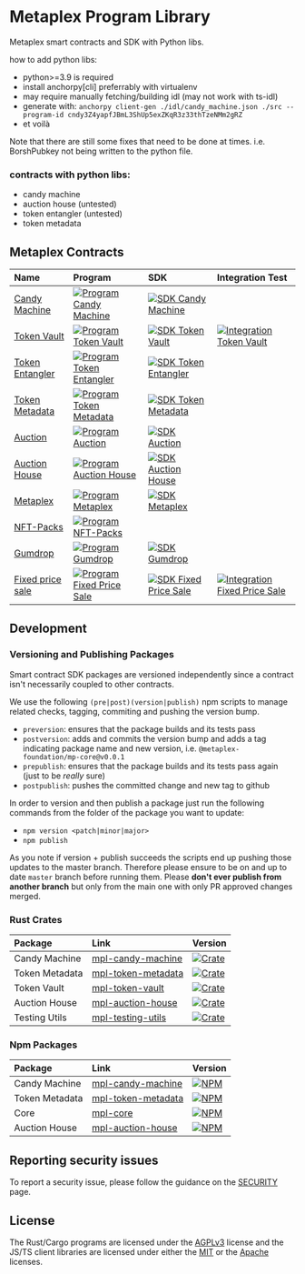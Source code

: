 # Metaplex Program Library 

Metaplex smart contracts and SDK with Python libs.

how to add python libs:
* python>=3.9 is required
* install anchorpy[cli] preferrably with virtualenv
* may require manually fetching/building idl (may not work with ts-idl)
* generate with: ``` anchorpy client-gen ./idl/candy_machine.json ./src --program-id cndy3Z4yapfJBmL3ShUp5exZKqR3z33thTzeNMm2gRZ ```
* et voilà 

Note that there are still some fixes that need to be done at times. i.e. BorshPubkey not being written to the python file.

### contracts with python libs:
* candy machine
* auction house (untested)
* token entangler (untested)
* token metadata

## Metaplex Contracts

| Name                                   | Program                                                                       | SDK                                                                           | Integration Test                                                                   |
| :------------------------------------- | :---------------------------------------------------------------------------- | :---------------------------------------------------------------------------  | :--------------------------------------------------------------------------------- |
| [Candy Machine](./candy-machine)       | [![Program Candy Machine][p-candy-machine-svg]][p-candy-machine-yml]          | [![SDK Candy Machine][sdk-candy-machine-svg]][sdk-candy-machine-yml]          |                                                                                    |
| [Token Vault](./token-vault)           | [![Program Token Vault][p-token-vault-svg]][p-token-vault-yml]                | [![SDK Token Vault][sdk-token-vault-svg]][sdk-token-vault-yml]                | [![Integration Token Vault][i-token-vault-svg]][i-token-vault-yml]                 |
| [Token Entangler](./token-entangler)   | [![Program Token Entangler][p-token-entangler-svg]][p-token-entangler-yml]    | [![SDK Token Entangler][sdk-token-entangler-svg]][sdk-token-entangler-yml]    |                                                                                    |
| [Token Metadata](./token-metadata)     | [![Program Token Metadata][p-token-metadata-svg]][p-token-metadata-yml]       | [![SDK Token Metadata][sdk-token-metadata-svg]][sdk-token-metadata-yml]       |                                                                                    |
| [Auction](./auction)                   | [![Program Auction][p-auction-svg]][p-auction-yml]                            | [![SDK Auction][sdk-auction-svg]][sdk-auction-yml]                            |                                                                                    |
| [Auction House](./auction-house)       | [![Program Auction House][p-auction-house-svg]][p-auction-house-yml]          | [![SDK Auction House][sdk-auction-house-svg]][sdk-auction-house-yml]          |                                                                                    |
| [Metaplex](./metaplex)                 | [![Program Metaplex][p-metaplex-svg]][p-metaplex-yml]                         | [![SDK Metaplex][sdk-metaplex-svg]][sdk-metaplex-yml]                         |                                                                                    |
| [NFT-Packs](./nft-packs)               | [![Program NFT-Packs][p-nft-packs-svg]][p-nft-packs-yml]                      |                                                                               |                                                                                    |
| [Gumdrop](./gumdrop)                   | [![Program Gumdrop][p-gumdrop-svg]][p-gumdrop-yml]                            | [![SDK Gumdrop][sdk-gumdrop-svg]][sdk-gumdrop-yml]                            |                                                                                    |
| [Fixed price sale](./fixed-price-sale) | [![Program Fixed Price Sale][p-fixed-price-sale-svg]][p-fixed-price-sale-yml] | [![SDK Fixed Price Sale][sdk-fixed-price-sale-svg]][sdk-fixed-price-sale-yml] | [![Integration Fixed Price Sale][i-fixed-price-sale-svg]][i-fixed-price-sale-yml]  |


## Development

### Versioning and Publishing Packages

Smart contract SDK packages are versioned independently since a contract isn't necessarily coupled
to other contracts.

We use the following `(pre|post)(version|publish)` npm scripts to manage related checks, tagging,
commiting and pushing the version bump.

- `preversion`: ensures that the package builds and its tests pass
- `postversion`: adds and commits the version bump and adds a tag indicating package name and new
  version, i.e. `@metaplex-foundation/mp-core@v0.0.1`
- `prepublish`: ensures that the package builds and its tests pass again (just to be _really_ sure)
- `postpublish`: pushes the committed change and new tag to github

In order to version and then publish a package just run the following commands from the folder of
the package you want to update:

- `npm version <patch|minor|major>`
- `npm publish`

As you note if version + publish succeeds the scripts end up pushing those updates to the master
branch. Therefore please ensure to be on and up to date `master` branch before running them. Please
**don't ever publish from another branch** but only from the main one with only PR approved changes
merged.

### Rust Crates

| Package          | Link                                            | Version                                                        |
| :--------------- | :---------------------------------------------- | :------------------------------------------------------------- |
| Candy Machine    | [mpl-candy-machine][mpl-candy-machine-crate]    | [![Crate][mpl-candy-machine-img]][mpl-candy-machine-crate]     |
| Token Metadata   | [mpl-token-metadata][mpl-token-metadata-crate]  | [![Crate][mpl-token-metadata-img]][mpl-token-metadata-crate]   |
| Token Vault      | [mpl-token-vault][mpl-token-vault-crate]        | [![Crate][mpl-token-vault-img]][mpl-token-vault-crate]         |
| Auction House    | [mpl-auction-house][mpl-auction-house-crate]    | [![Crate][mpl-auction-house-img]][mpl-auction-house-crate]     |
| Testing Utils    | [mpl-testing-utils][mpl-testing-utils-crate]    | [![Crate][mpl-testing-utils-img]][mpl-testing-utils-crate]     |

### Npm Packages

| Package        | Link                                          | Version                                                    |
| :------------- | :-------------------------------------------- | :--------------------------------------------------------- |
| Candy Machine  | [mpl-candy-machine][mpl-candy-machine-npm]    | [![NPM][mpl-candy-machine-nimg]][mpl-candy-machine-npm]    |
| Token Metadata | [mpl-token-metadata][mpl-token-metadata-npm]  | [![NPM][mpl-token-metadata-nimg]][mpl-token-metadata-npm]  |
| Core           | [mpl-core][mpl-core-npm]                      | [![NPM][mpl-core-nimg]][mpl-core-npm]                      |
| Auction House  | [mpl-auction-house][mpl-auction-house-npm]    | [![NPM][mpl-auction-house-nimg]][mpl-auction-house-npm]    |

## Reporting security issues

To report a security issue, please follow the guidance on the [SECURITY](.github/SECURITY.md) page.

## License

The Rust/Cargo programs are licensed under the [AGPLv3](https://www.gnu.org/licenses/agpl-3.0.txt) license and the JS/TS client libraries are licensed under either the [MIT](https://www.mit.edu/~amini/LICENSE.md) or the [Apache](https://www.apache.org/licenses/LICENSE-2.0.txt) licenses.

<!-- ===================================== -->
<!-- Links for badges and such shown above -->
<!-- Please add any links you add to the   -->
<!-- readme here instead of inlining them  -->
<!-- ===================================== -->

<!-- Program Badges -->
[p-candy-machine-yml]:https://github.com/metaplex/teamplex/actions/workflows/program-candy-machine.yml
[p-candy-machine-svg]:https://github.com/metaplex/metaplex-program-library/actions/workflows/program-candy-machine.yml/badge.svg
[p-token-vault-yml]:https://github.com/metaplex/teamplex/actions/workflows/program-token-vault.yml
[p-token-vault-svg]:https://github.com/metaplex/metaplex-program-library/actions/workflows/program-token-vault.yml/badge.svg
[p-token-entangler-yml]:https://github.com/metaplex/teamplex/actions/workflows/program-token-entangler.yml
[p-token-entangler-svg]:https://github.com/metaplex/metaplex-program-library/actions/workflows/program-token-entangler.yml/badge.svg
[p-token-metadata-yml]:https://github.com/metaplex/teamplex/actions/workflows/program-token-metadata.yml
[p-token-metadata-svg]:https://github.com/metaplex/metaplex-program-library/actions/workflows/program-token-metadata.yml/badge.svg
[p-auction-yml]:https://github.com/metaplex/teamplex/actions/workflows/program-auction.yml
[p-auction-svg]:https://github.com/metaplex/metaplex-program-library/actions/workflows/program-auction.yml/badge.svg
[p-auction-house-yml]:https://github.com/metaplex/teamplex/actions/workflows/program-auction-house.yml
[p-auction-house-svg]:https://github.com/metaplex/metaplex-program-library/actions/workflows/program-auction-house.yml/badge.svg
[p-metaplex-yml]:https://github.com/metaplex/teamplex/actions/workflows/program-metaplex.yml
[p-metaplex-svg]:https://github.com/metaplex/metaplex-program-library/actions/workflows/program-metaplex.yml/badge.svg
[p-nft-packs-yml]:https://github.com/metaplex/metaplex-program-library/actions/workflows/program-nft-packs.yml
[p-nft-packs-svg]:https://github.com/metaplex/metaplex-program-library/actions/workflows/program-nft-packs.yml/badge.svg
[p-gumdrop-yml]:https://github.com/metaplex/teamplex/actions/workflows/program-gumdrop.yml
[p-gumdrop-svg]:https://github.com/metaplex/metaplex-program-library/actions/workflows/program-gumdrop.yml/badge.svg
[p-fixed-price-sale-yml]:https://github.com/metaplex/metaplex-program-library/actions/workflows/program-fixed-price-sale.yml
[p-fixed-price-sale-svg]:https://github.com/metaplex/metaplex-program-library/actions/workflows/program-fixed-price-sale.yml/badge.svg

<!-- SDK Badges  -->
[sdk-candy-machine-yml]:https://github.com/metaplex/metaplex-program-library/actions/workflows/sdk-candy-machine.yml
[sdk-candy-machine-svg]:https://github.com/metaplex/metaplex-program-library/actions/workflows/sdk-candy-machine.yml/badge.svg
[sdk-token-vault-yml]:https://github.com/metaplex/metaplex-program-library/actions/workflows/sdk-token-vault.yml
[sdk-token-vault-svg]:https://github.com/metaplex/metaplex-program-library/actions/workflows/sdk-token-vault.yml/badge.svg
[sdk-token-entangler-yml]:https://github.com/metaplex/metaplex-program-library/actions/workflows/sdk-token-entangler.yml
[sdk-token-entangler-svg]:https://github.com/metaplex/metaplex-program-library/actions/workflows/sdk-token-entangler.yml/badge.svg
[sdk-token-metadata-yml]:https://github.com/metaplex/metaplex-program-library/actions/workflows/sdk-token-metadata.yml
[sdk-token-metadata-svg]:https://github.com/metaplex/metaplex-program-library/actions/workflows/sdk-token-metadata.yml/badge.svg
[sdk-auction-yml]:https://github.com/metaplex/metaplex-program-library/actions/workflows/sdk-auction.yml
[sdk-auction-svg]:https://github.com/metaplex/metaplex-program-library/actions/workflows/sdk-auction.yml/badge.svg
[sdk-auction-house-yml]:https://github.com/metaplex/metaplex-program-library/actions/workflows/sdk-auction-house.yml
[sdk-auction-house-svg]:https://github.com/metaplex/metaplex-program-library/actions/workflows/sdk-auction-house.yml/badge.svg
[sdk-metaplex-yml]:https://github.com/metaplex/metaplex-program-library/actions/workflows/sdk-metaplex.yml
[sdk-metaplex-svg]:https://github.com/metaplex/metaplex-program-library/actions/workflows/sdk-metaplex.yml/badge.svg
[sdk-gumdrop-yml]:https://github.com/metaplex/metaplex-program-library/actions/workflows/sdk-gumdrop.yml
[sdk-gumdrop-svg]:https://github.com/metaplex/metaplex-program-library/actions/workflows/sdk-gumdrop.yml/badge.svg
[sdk-fixed-price-sale-yml]:https://github.com/metaplex-foundation/metaplex-program-library/actions/workflows/sdk-fixed-price-sale.yml
[sdk-fixed-price-sale-svg]:https://github.com/metaplex-foundation/metaplex-program-library/actions/workflows/sdk-fixed-price-sale.yml/badge.svg

<!-- Integration Badges -->
[i-token-vault-svg]:https://github.com/metaplex-foundation/metaplex-program-library/actions/workflows/integration-token-vault.yml/badge.svg
[i-token-vault-yml]:https://github.com/metaplex-foundation/metaplex-program-library/actions/workflows/integration-token-vault.yml
[i-fixed-price-sale-svg]:https://github.com/metaplex-foundation/metaplex-program-library/actions/workflows/integration-fixed-price-sale.yml/badge.svg
[i-fixed-price-sale-yml]:https://github.com/metaplex-foundation/metaplex-program-library/actions/workflows/integration-fixed-price-sale.yml

<!-- Crates -->
[mpl-candy-machine-crate]:https://crates.io/crates/mpl-candy-machine
[mpl-token-metadata-crate]:https://crates.io/crates/mpl-token-metadata
[mpl-token-vault-crate]:https://crates.io/crates/mpl-token-vault
[mpl-auction-house-crate]:https://crates.io/crates/mpl-auction-house
[mpl-testing-utils-crate]:https://crates.io/crates/mpl-testing-utils
[mpl-candy-machine-img]:https://img.shields.io/crates/v/mpl-candy-machine
[mpl-token-metadata-img]:https://img.shields.io/crates/v/mpl-token-metadata
[mpl-token-vault-img]:https://img.shields.io/crates/v/mpl-token-vault
[mpl-auction-house-img]:https://img.shields.io/crates/v/mpl-auction-house
[mpl-testing-utils-img]:https://img.shields.io/crates/v/mpl-testing-utils

<!-- NPM Packages -->
[mpl-candy-machine-npm]:https://www.npmjs.com/package/@metaplex-foundation/mpl-candy-machine
[mpl-token-metadata-npm]:https://www.npmjs.com/package/@metaplex-foundation/mpl-token-metadata
[mpl-core-npm]:https://www.npmjs.com/package/@metaplex-foundation/mpl-core
[mpl-auction-house-npm]:https://www.npmjs.com/package/@metaplex-foundation/mpl-auction-house
[mpl-candy-machine-nimg]:https://img.shields.io/npm/v/@metaplex-foundation/mpl-candy-machine
[mpl-token-metadata-nimg]:https://img.shields.io/npm/v/@metaplex-foundation/mpl-token-metadata
[mpl-core-nimg]:https://img.shields.io/npm/v/@metaplex-foundation/mpl-core
[mpl-auction-house-nimg]:https://img.shields.io/npm/v/@metaplex-foundation/mpl-auction-house

